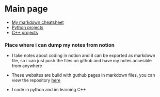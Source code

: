 # Main page

- [My markdown cheatsheet](/md/home)
- [Python projects](/python/home)
- [C++ projects](/cplusplus/home)


### Place where i can dump my notes from notion

- I take notes about coding in notion and it can be exported as markdown file, so i can just push the files on github and have my notes accesible from anywhere

- These websites are build with guthub pages in markdown files, you can view the repository [here](https://github.com/Medochikita/medochikita.github.io)

- I code in python and im learning C++



